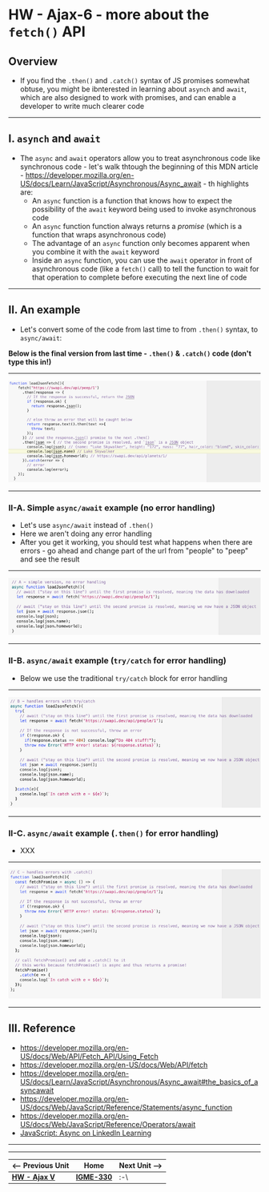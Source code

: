 # HW - Ajax-6 - more about the `fetch()` API

## Overview

- If you find the `.then()` and `.catch()` syntax of JS promises somewhat obtuse, you might be ibnterested in learning about `asynch` and `await`, which are also designed to work with promises, and can enable a developer to write much clearer code

<hr>

## I. `asynch` and `await`

- The `async` and `await` operators allow you to treat asynchronous code like synchronous code - let's walk thtough the beginning of this MDN article - https://developer.mozilla.org/en-US/docs/Learn/JavaScript/Asynchronous/Async_await - th highlights are:
  - An `async` function is a function that knows how to expect the possibility of the `await` keyword being used to invoke asynchronous code
  - An `async` function function always returns a *promise* (which is a function that wraps asynchronous code)
  - The advantage of an `async` function only becomes apparent when you combine it with the `await` keyword
  - Inside an `async` function, you can use the `await` operator in front of asynchronous code (like a `fetch()` call) to tell the function to wait for that operation to complete before executing the next line of code

<hr>

## II. An example

- Let's convert some of the code from last time to from `.then()` syntax, to `async/await`:

**Below is the final version from last time - `.then()` & `.catch()` code (don't type this in!)**

<hr>

![screenshot](_images/_ajax-images/HW-ajax-6.png)

<hr>

### II-A. Simple `async/await` example (no error handling)

- Let's use `async/await` instead of `.then()`
- Here we aren't doing any error handling
- After you get it working, you should test what happens when there are errors - go ahead and change part of the url from "people" to "peep" and see the result

<hr>

![screenshot](_images/_ajax-images/HW-ajax-7.png)

<hr>

### II-B. `async/await` example (`try/catch` for error handling)

- Below we use the traditional `try/catch` block for error handling

<hr>

![screenshot](_images/_ajax-images/HW-ajax-8.png)

<hr>

### II-C. `async/await` example (`.then()` for error handling)

- XXX

<hr>

![screenshot](_images/_ajax-images/HW-ajax-9.png)

<hr>



## III. Reference

- https://developer.mozilla.org/en-US/docs/Web/API/Fetch_API/Using_Fetch
- https://developer.mozilla.org/en-US/docs/Web/API/fetch
- https://developer.mozilla.org/en-US/docs/Learn/JavaScript/Asynchronous/Async_await#the_basics_of_asyncawait
- https://developer.mozilla.org/en-US/docs/Web/JavaScript/Reference/Statements/async_function
- https://developer.mozilla.org/en-US/docs/Web/JavaScript/Reference/Operators/await
- [JavaScript: Async on LinkedIn Learning](https://www.linkedin.com/learning/javascript-async/building-code-using-promises?u=42272537)

<hr><hr>

| <-- Previous Unit | Home | Next Unit -->
| --- | --- | --- 
|   [**HW - Ajax V**](HW-ajax-5.md)  |  [**IGME-330**](../README.md) | :-\
